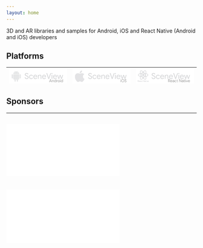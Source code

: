 ```yaml
---
layout: home
---
```

3D and AR libraries and samples for Android, iOS and React Native (Android and iOS) developers

## Platforms

| [![Logo SceneView Android](/assets/img/logos/android/logo_link.png)](https://github.com/SceneView/sceneform-android) | [![Logo SceneView iOS](/assets/img/logos/ios/logo_link.png)](https://github.com/SceneView/sceneform-ios) | [![Logo SceneView React Native](/assets/img/logos/react-native/logo_link.png)](https://github.com/SceneView/react-native-sceneform) |
| - | - | - |


## Sponsors

---
[![Logo DigitalMate](/assets/img/sponsors/digitalmate.png)](https://www.digitalmate.fr/)
---
[![Logo Netpipe](/assets/img/sponsors/netpipe.png)](https://www.netpipe.io/)
---

